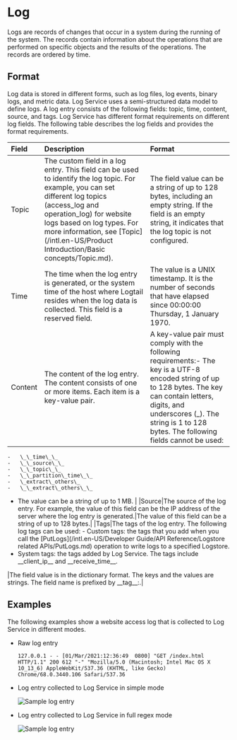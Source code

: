 # Log

Logs are records of changes that occur in a system during the running of the system. The records contain information about the operations that are performed on specific objects and the results of the operations. The records are ordered by time.

## Format

Log data is stored in different forms, such as log files, log events, binary logs, and metric data. Log Service uses a semi-structured data model to define logs. A log entry consists of the following fields: topic, time, content, source, and tags. Log Service has different format requirements on different log fields. The following table describes the log fields and provides the format requirements.

|Field|Description|Format|
|:----|:----------|:-----|
|Topic|The custom field in a log entry. This field can be used to identify the log topic. For example, you can set different log topics \(access\_log and operation\_log\) for website logs based on log types. For more information, see [Topic](/intl.en-US/Product Introduction/Basic concepts/Topic.md).|The field value can be a string of up to 128 bytes, including an empty string. If the field is an empty string, it indicates that the log topic is not configured. |
|Time|The time when the log entry is generated, or the system time of the host where Logtail resides when the log data is collected. This field is a reserved field.|The value is a UNIX timestamp. It is the number of seconds that have elapsed since 00:00:00 Thursday, 1 January 1970.|
|Content|The content of the log entry. The content consists of one or more items. Each item is a key-value pair.|A key-value pair must comply with the following requirements:-   The key is a UTF-8 encoded string of up to 128 bytes. The key can contain letters, digits, and underscores \(\_\). The string is 1 to 128 bytes. The following fields cannot be used:
    -   \_\_time\_\_
    -   \_\_source\_\_
    -   \_\_topic\_\_
    -   \_\_partition\_time\_\_
    -   \_extract\_others\_
    -   \_\_extract\_others\_\_
-   The value can be a string of up to 1 MB. |
|Source|The source of the log entry. For example, the value of this field can be the IP address of the server where the log entry is generated.|The value of this field can be a string of up to 128 bytes.|
|Tags|The tags of the log entry. The following log tags can be used: -   Custom tags: the tags that you add when you call the [PutLogs](/intl.en-US/Developer Guide/API Reference/Logstore related APIs/PutLogs.md) operation to write logs to a specified Logstore.
-   System tags: the tags added by Log Service. The tags include \_\_client\_ip\_\_ and \_\_receive\_time\_\_.

|The field value is in the dictionary format. The keys and the values are strings. The field name is prefixed by \_\_tag\_\_:.|

## Examples

The following examples show a website access log that is collected to Log Service in different modes.

-   Raw log entry

    ```
    127.0.0.1 - - [01/Mar/2021:12:36:49  0800] "GET /index.html HTTP/1.1" 200 612 "-" "Mozilla/5.0 (Macintosh; Intel Mac OS X 10_13_6) AppleWebKit/537.36 (KHTML, like Gecko) Chrome/68.0.3440.106 Safari/537.36
    ```

-   Log entry collected to Log Service in simple mode

    ![Sample log entry](https://static-aliyun-doc.oss-accelerate.aliyuncs.com/assets/img/en-US/4266315261/p272301.png)

-   Log entry collected to Log Service in full regex mode

    ![Sample log entry](https://static-aliyun-doc.oss-accelerate.aliyuncs.com/assets/img/en-US/5266315261/p272326.png)



